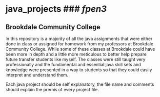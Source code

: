 # java_projects ### *fpen3*


## **Brookdale Community College**

In this repository is a majority of all the java assignments that were either done in class or
assigned for homework from my professors at Brookdale Community College. While some of these
classes at Brookdale could have been more in depth and a little more meticulous to better help
prepare future transfer students like myself. The classes were still taught very professionally
and the fundamental and essential java skill sets and knowledge were presented in a way to 
students so that they could easily interpret and understand them.

Each java project should be self explanatory, the file name and comments should explain the
premis of every project file.
